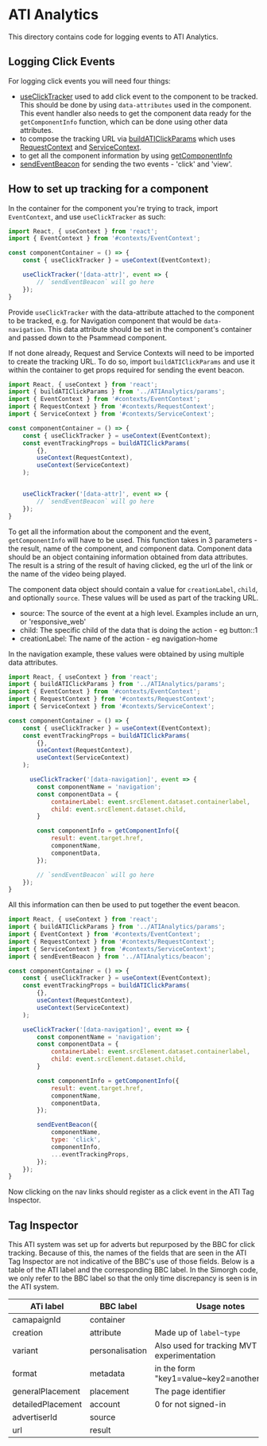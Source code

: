 # ATI Analytics

This directory contains code for logging events to ATI Analytics.

## Logging Click Events
For logging click events you will need four things:
* [useClickTracker](https://github.com/bbc/simorgh/blob/latest/src/app/contexts/EventContext/index.jsx) used to add click event to the component to be tracked. This should be done by using `data-attributes` used in the component. This event handler also needs to get the component data ready for the `getComponentInfo` function, which can be done using other data attributes.
* to compose the tracking URL via [buildATIClickParams](https://github.com/bbc/simorgh/blob/latest/src/app/containers/ATIAnalytics/params/index.js#L41) which uses [RequestContext](https://github.com/bbc/simorgh/blob/latest/src/app/contexts/RequestContext/index.jsx) and [ServiceContext](https://github.com/bbc/simorgh/blob/latest/src/app/contexts/ServiceContext/index.jsx).
* to get all the component information by using [getComponentInfo](https://github.com/bbc/simorgh/blob/latest/src/app/lib/analyticsUtils/index.js)
* [sendEventBeacon](https://github.com/bbc/simorgh/blob/latest/src/app/containers/ATIAnalytics/beacon/index.js) for sending the two events - 'click' and 'view'.

## How to set up tracking for a component
In the container for the component you're trying to track,  import `EventContext`, and use `useClickTracker` as such:

```jsx
import React, { useContext } from 'react';
import { EventContext } from '#contexts/EventContext';

const componentContainer = () => {
	const { useClickTracker } = useContext(EventContext);

	useClickTracker('[data-attr]', event => {
		// `sendEventBeacon` will go here
	});
}
```

Provide `useClickTracker` with the data-attribute attached to the component to be tracked, e.g. for Navigation component that would be `data-navigation`. This data attribute should be set in the component's container and passed down to the Psammead component.

If not done already, Request and Service Contexts will need to be imported to create the tracking URL. To do so, import `buildATIClickParams` and use it within the container to get props required for sending the event beacon.

```jsx
import React, { useContext } from 'react';
import { buildATIClickParams } from '../ATIAnalytics/params';
import { EventContext } from '#contexts/EventContext';
import { RequestContext } from '#contexts/RequestContext';
import { ServiceContext } from '#contexts/ServiceContext';

const componentContainer = () => {
	const { useClickTracker } = useContext(EventContext);
	const eventTrackingProps = buildATIClickParams(
		{},
		useContext(RequestContext),
		useContext(ServiceContext)
	);


	useClickTracker('[data-attr]', event => {
		// `sendEventBeacon` will go here
	});
}
```

To get all the information about the component and the event, `getComponentInfo` will have to be used. This function takes in 3 parameters - the result, name of the component, and component data.
Component data should be an object containing information obtained from data attributes.
The result is a string of the result of having clicked, eg the url of the link or the name of the video being played.

The component data object should contain a value for `creationLabel`, `child`, and optionally `source`. These values will be used as part of the tracking URL.
- source: The source of the event at a high level. Examples include an urn, or 'responsive_web'
- child: The specific child of the data that is doing the action - eg button::1
- creationLabel: The name of the action - eg navigation-home

In the navigation example, these values were obtained by using multiple data attributes.

```jsx
import React, { useContext } from 'react';
import { buildATIClickParams } from '../ATIAnalytics/params';
import { EventContext } from '#contexts/EventContext';
import { RequestContext } from '#contexts/RequestContext';
import { ServiceContext } from '#contexts/ServiceContext';

const componentContainer = () => {
	const { useClickTracker } = useContext(EventContext);
	const eventTrackingProps = buildATIClickParams(
		{},
		useContext(RequestContext),
		useContext(ServiceContext)
	);

	  useClickTracker('[data-navigation]', event => {
		const componentName = 'navigation';
		const componentData = {
			containerLabel: event.srcElement.dataset.containerlabel,
			child: event.srcElement.dataset.child,
		}

		const componentInfo = getComponentInfo({
			result: event.target.href,
			componentName,
			componentData,
		});

		// `sendEventBeacon` will go here
	});
}
```

All this information can then be used to put together the event beacon.

```jsx
import React, { useContext } from 'react';
import { buildATIClickParams } from '../ATIAnalytics/params';
import { EventContext } from '#contexts/EventContext';
import { RequestContext } from '#contexts/RequestContext';
import { ServiceContext } from '#contexts/ServiceContext';
import { sendEventBeacon } from '../ATIAnalytics/beacon';

const componentContainer = () => {
	const { useClickTracker } = useContext(EventContext);
	const eventTrackingProps = buildATIClickParams(
		{},
		useContext(RequestContext),
		useContext(ServiceContext)
	);

	useClickTracker('[data-navigation]', event => {
		const componentName = 'navigation';
		const componentData = {
			containerLabel: event.srcElement.dataset.containerlabel,
			child: event.srcElement.dataset.child,
		}

		const componentInfo = getComponentInfo({
			result: event.target.href,
			componentName,
			componentData,
		});

		sendEventBeacon({
			componentName,
			type: 'click',
			componentInfo,
			...eventTrackingProps,
		});
	});
}
```

Now clicking on the nav links should register as a click event in the ATI Tag Inspector.

## Tag Inspector

This ATI system was set up for adverts but repurposed by the BBC for click tracking. Because of this, the names of the fields that are seen in the ATI Tag Inspector are not indicative of the BBC's use of those fields. Below is a table of the ATI label and the corresponding BBC label. In the Simorgh code, we only refer to the BBC label so that the only time discrepancy is seen is in the ATI system.

| ATi label | BBC label | Usage notes |
| --------- | --------- | ----------- |
| camapaignId | container | |
| creation | attribute | Made up of `label~type` |
| variant | personalisation | Also used for tracking MVT and experimentation |
| format | metadata | in the form "key1=value~key2=another_value" |
| generalPlacement | placement | The page identifier |
| detailedPlacement | account | 0 for not signed-in |
| advertiserId | source | |
| url | result | |
